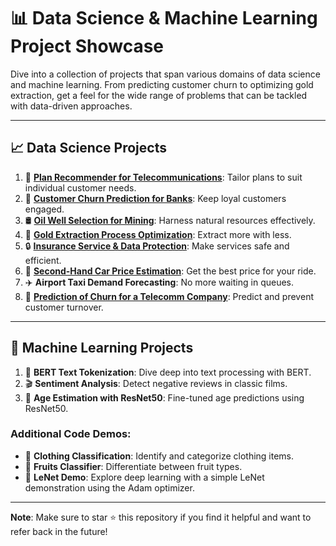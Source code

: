 # 📊 **Data Science & Machine Learning Project Showcase**

Dive into a collection of projects that span various domains of data science and machine learning. From predicting customer churn to optimizing gold extraction, get a feel for the wide range of problems that can be tackled with data-driven approaches.

---

## 📈 **Data Science Projects**

1. 📱 [**Plan Recommender for Telecommunications**](https://github.com/keneth4/ml_projects/blob/main/ds/1.%20Plan%20recommender%20for%20telecommunications%20company.ipynb): Tailor plans to suit individual customer needs.
2. 🏦 [**Customer Churn Prediction for Banks**](https://github.com/keneth4/ml_projects/blob/main/ds/2.%20Customer%20churn%20prediction%20for%20a%20bank.ipynb): Keep loyal customers engaged.
3. 🛢️ [**Oil Well Selection for Mining**](https://github.com/keneth4/ml_projects/blob/main/ds/3.%20Oil%20Well%20Selection%20for%20Mining.ipynb): Harness natural resources effectively.
4. 🥇 [**Gold Extraction Process Optimization**](https://github.com/keneth4/ml_projects/blob/main/ds/4.%20Gold%20Extraction%20Process%20Optimization.ipynb): Extract more with less.
5. 🔒 [**Insurance Service & Data Protection**](https://github.com/keneth4/ml_projects/blob/main/ds/5.%20Insurance%20Service%20&%20Data%20Protection.ipynb): Make services safe and efficient.
6. 🚗 [**Second-Hand Car Price Estimation**](https://github.com/keneth4/ml_projects/blob/main/ds/6.%20Second-Hand%20Car%20Price%20Estimation.ipynb): Get the best price for your ride.
7. ✈️ **Airport Taxi Demand Forecasting**: No more waiting in queues.
8. 📲 [**Prediction of Churn for a Telecomm Company**](https://github.com/keneth4/ml_projects/blob/main/ds/8.%20Prediction%20of%20Churn%20for%20a%20Telecomm%20Company.ipynb): Predict and prevent customer turnover.

---

## 🤖 **Machine Learning Projects**

1. 📜 **BERT Text Tokenization**: Dive deep into text processing with BERT.
2. 🎬 **Sentiment Analysis**: Detect negative reviews in classic films.
3. 🧑 **Age Estimation with ResNet50**: Fine-tuned age predictions using ResNet50.

### **Additional Code Demos**:
- 👚 **Clothing Classification**: Identify and categorize clothing items.
- 🍎 **Fruits Classifier**: Differentiate between fruit types.
- 🧠 **LeNet Demo**: Explore deep learning with a simple LeNet demonstration using the Adam optimizer.

---

**Note**: Make sure to star ⭐ this repository if you find it helpful and want to refer back in the future!
